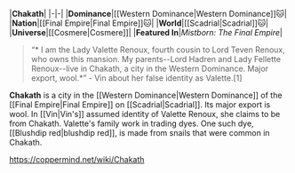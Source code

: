 |**Chakath**|
|-|-|
|**Dominance**|[[Western Dominance\|Western Dominance]]🐱︎|
|**Nation**|[[Final Empire\|Final Empire]]🐱︎|
|**World**|[[Scadrial\|Scadrial]]🐱︎|
|**Universe**|[[Cosmere\|Cosmere]]|
|**Featured In**|*Mistborn: The Final Empire*|

>“* I am the Lady Valette Renoux, fourth cousin to Lord Teven Renoux, who owns this mansion. My parents--Lord Hadren and Lady Fellette Renoux--live in Chakath, a city in the Western Dominance. Major export, wool.*”
\- Vin about her false identity as Valette.[1]


**Chakath** is a city in the [[Western Dominance\|Western Dominance]] of the [[Final Empire\|Final Empire]] on [[Scadrial\|Scadrial]]. Its major export is wool.
In [[Vin\|Vin's]] assumed identity of Valette Renoux, she claims to be from Chakath. Valette's family work in trading dyes. One such dye, [[Blushdip red\|blushdip red]], is made from snails that were common in Chakath.



https://coppermind.net/wiki/Chakath